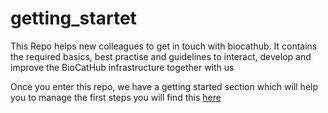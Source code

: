 # getting_startet
This Repo helps new colleagues to get in touch with biocathub. It contains the required basics, best practise and guidelines to interact, develop and improve the BioCatHub infrastructure together with us

Once you enter this repo, we have a getting started section which will help you to manage the first steps you will find this [here](https://github.com/BioCatHub/getting_startet/blob/main/basic_procedures.ipynb)
